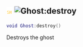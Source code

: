 ## ![shared](../../.gitbook/assets/shared.png) ![Ghost](./readme/ghost "mention"):destroy

```lua
void Ghost:destroy()
```

Destroys the ghost
